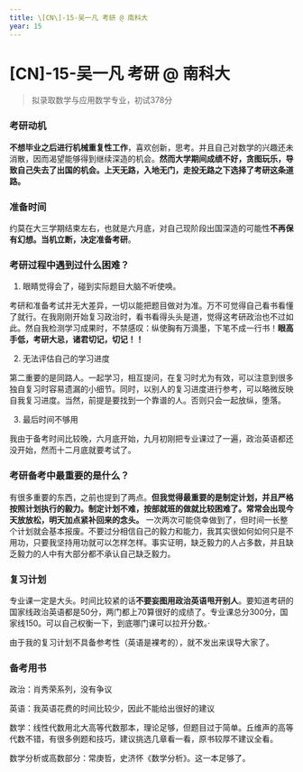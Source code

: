 ```yaml
---
title: \[CN\]-15-吴一凡 考研 @ 南科大
year: 15
---
```


# \[CN\]-15-吴一凡 考研 @ 南科大

> 拟录取数学与应用数学专业，初试378分

### 考研动机

**不想毕业之后进行机械重复性工作**，喜欢创新，思考。并且自己对数学的兴趣还未消散，因而渴望能够得到继续深造的机会。**然而大学期间成绩不好，贪图玩乐，导致自己失去了出国的机会。上天无路，入地无门，走投无路之下选择了考研这条道路。**

### 准备时间

约莫在大三学期结束左右，也就是六月底，对自己现阶段出国深造的可能性**不再保有幻想。当机立断，决定准备考研**。

### 考研过程中遇到过什么困难？

1. 眼睛觉得会了，碰到实际题目大脑不听使唤。

考研和准备考试并无大差异，一切以能把题目做对为准。万不可觉得自己看书看懂了就行。在我刚刚开始复习政治时，看书看得头头是道，觉得这考研政治也不过如此。然自我检测学习成果时，不禁感叹：纵使胸有万滴墨，下笔不成一行书！**眼高手低，考研大忌，诸君切记，切记！！**



2. 无法评估自己的学习进度

第二重要的是同路人。一起学习，相互提问，在复习时尤为有效，可以注意到很多独自复习时容易遗漏的小细节。同时，以别人的复习进度进行参考，可以略微反映自我复习进度。当然，前提是要找到一个靠谱的人。否则只会一起放纵，堕落。



3. 最后时间不够用

我由于备考时间比较晚，六月底开始，九月初刚把专业课过了一遍，政治英语都还没开始，然而十二月底就要考试了。

### 考研备考中最重要的是什么？

有很多重要的东西，之前也提到了两点。**但我觉得最重要的是制定计划，并且严格按照计划执行的毅力。制定计划不难，按部就班的做就比较困难了。常常会出现今天放放松，明天加点紧补回来的念头。** 一次两次可能侥幸做到了，但时间一长整个计划就会基本报废。不要过分相信自己的毅力和能力，我其实很如何如何只是不用功，只要我坚持用功就可以怎样怎样。事实证明，缺乏毅力的人占多数，并且缺乏毅力的人中有大部分都不承认自己缺乏毅力。

### 复习计划

专业课一定是大头。时间比较紧的话**不要妄图用政治英语甩开别人**。要知道考研的国家线政治英语都是50分，两门都上70算很好的成绩了。专业课总分300分，国家线150。可以自己权衡一下，到底哪门课可以拉开分数。·

由于我的复习计划不具备参考性（英语是裸考的），就不发出来误导大家了。

### 备考用书

政治：肖秀荣系列，没有争议

英语：我英语花费的时间比较少，因此不能给出很好的建议

数学：线性代数用北大高等代数那本，理论足够，但题目过于简单。丘维声的高等代数不错，有很多例题和技巧，建议挑选几章看一看，原书较厚不建议全看。

数学分析或高数部分：常庚哲，史济怀《数学分析》。这一本足够了。
